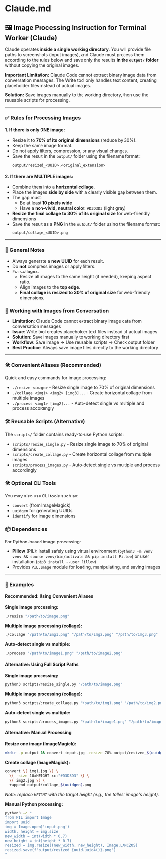 
# Claude.md

## 🖼 Image Processing Instruction for Terminal Worker (Claude)

Claude operates **inside a single working directory**. You will provide file paths to screenshots (input images), and Claude must process them according to the rules below and save only the results **in the `output/` folder** without copying the original images.

**Important Limitation:** Claude Code cannot extract binary image data from conversation messages. The Write tool only handles text content, creating placeholder files instead of actual images. 

**Solution:** Save images manually to the working directory, then use the reusable scripts for processing.

---

### ✅ Rules for Processing Images

#### 1. **If there is only ONE image:**
- Resize it to **70% of its original dimensions** (reduce by 30%).
- Keep the same image format.
- Do not apply filters, compression, or any visual changes.
- Save the result in the `output/` folder using the filename format:
  ```
  output/resized_<UUID>.<original_extension>
  ```

#### 2. **If there are MULTIPLE images:**
- Combine them into a **horizontal collage**.
- Place the images **side by side** with a clearly visible gap between them.
- The gap must:
  - Be at least **10 pixels wide**
  - Have a **non-vivid, neutral color**: `#D3D3D3` (light gray)
- **Resize the final collage to 30% of its original size** for web-friendly dimensions
- Save the result as a **PNG** in the `output/` folder using the filename format:
  ```
  output/collage_<UUID>.png
  ```

---

### 🧾 General Notes
- Always generate a **new UUID** for each result.
- Do **not** compress images or apply filters.
- For collages:
  - Resize all images to the same height (if needed), keeping aspect ratio.
  - Align images to the **top edge**.
  - **Final collage is resized to 30% of original size** for web-friendly dimensions.

### 📁 Working with Images from Conversation
- **Limitation**: Claude Code cannot extract binary image data from conversation messages
- **Issue**: Write tool creates placeholder text files instead of actual images
- **Solution**: Save images manually to working directory first
- **Workflow**: Save image → Use reusable scripts → Check output folder
- **Best Practice**: Always save image files directly to the working directory

---

### 🛠️ Convenient Aliases (Recommended)
Quick and easy commands for image processing:
- `./resize <image>` - Resize single image to 70% of original dimensions
- `./collage <img1> <img2> [img3]...` - Create horizontal collage from multiple images
- `./process <img1> [img2]...` - Auto-detect single vs multiple and process accordingly

### 🛠️ Reusable Scripts (Alternative)
The `scripts/` folder contains ready-to-use Python scripts:
- `scripts/resize_single.py` - Resize single image to 70% of original dimensions
- `scripts/create_collage.py` - Create horizontal collage from multiple images
- `scripts/process_images.py` - Auto-detect single vs multiple and process accordingly

### 🛠️ Optional CLI Tools
You may also use CLI tools such as:
- `convert` (from ImageMagick)
- `uuidgen` for generating UUIDs
- `identify` for image dimensions

### 📦 Dependencies
For Python-based image processing:
- **Pillow** (PIL): Install safely using virtual environment (`python3 -m venv venv && source venv/bin/activate && pip install Pillow`) or user installation (`pip3 install --user Pillow`)
- Provides `PIL.Image` module for loading, manipulating, and saving images

---

### 🔄 Examples

#### **Recommended: Using Convenient Aliases**

**Single image processing:**
```bash
./resize "/path/to/image.png"
```

**Multiple image processing (collage):**
```bash
./collage "/path/to/img1.png" "/path/to/img2.png" "/path/to/img3.png"
```

**Auto-detect single vs multiple:**
```bash
./process "/path/to/image1.png" "/path/to/image2.png"
```

#### **Alternative: Using Full Script Paths**

**Single image processing:**
```bash
python3 scripts/resize_single.py "/path/to/image.png"
```

**Multiple image processing (collage):**
```bash
python3 scripts/create_collage.py "/path/to/img1.png" "/path/to/img2.png" "/path/to/img3.png"
```

**Auto-detect single vs multiple:**
```bash
python3 scripts/process_images.py "/path/to/image1.png" "/path/to/image2.png"
```

#### **Alternative: Manual Processing**

**Resize one image (ImageMagick):**
```bash
mkdir -p output && convert input.jpg -resize 70% output/resized_$(uuidgen).jpg
```

**Create collage (ImageMagick):**
```bash
convert \( img1.jpg \) \
  \( -size 10xHEIGHT xc:"#D3D3D3" \) \
  \( img2.jpg \) \
  +append output/collage_$(uuidgen).png
```
*Note: replace `HEIGHT` with the target height (e.g., the tallest image's height).*

**Manual Python processing:**
```bash
python3 -c "
from PIL import Image
import uuid
img = Image.open('input.png')
width, height = img.size
new_width = int(width * 0.7)
new_height = int(height * 0.7)
resized = img.resize((new_width, new_height), Image.LANCZOS)
resized.save(f'output/resized_{uuid.uuid4()}.png')
"
```
